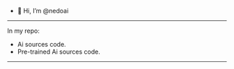 - 👋 Hi, I’m @nedoai
---
In my repo:
- Ai sources code.
- Pre-trained Ai sources code.
---

<!---
nedoai/nedoai is a ✨ special ✨ repository because its `README.md` (this file) appears on your GitHub profile.
You can click the Preview link to take a look at your changes.
--->
